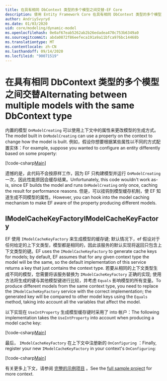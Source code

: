 ```yaml
---
title: 在具有相同 DbContext 类型的多个模型之间交替-EF Core
description: 使用 Entity Framework Core 在具有相同 DbContext 类型的多个模型之间交替
author: AndriySvyryd
ms.date: 01/03/2020
uid: core/modeling/dynamic-model
ms.openlocfilehash: 0e0af67eab5262ab2b26edadea470c753b6349a0
ms.sourcegitcommit: abda0872f86eefeca191a9a11bfca976bc14468b
ms.translationtype: MT
ms.contentlocale: zh-CN
ms.lasthandoff: 09/14/2020
ms.locfileid: "90071519"
---
```

# <a name="alternating-between-multiple-models-with-the-same-dbcontext-type"></a><span data-ttu-id="1af13-103">在具有相同 DbContext 类型的多个模型之间交替</span><span class="sxs-lookup"><span data-stu-id="1af13-103">Alternating between multiple models with the same DbContext type</span></span>

<span data-ttu-id="1af13-104">内置的模型 `OnModelCreating` 可以使用上下文中的属性来更改模型的生成方式。</span><span class="sxs-lookup"><span data-stu-id="1af13-104">The model built in `OnModelCreating` can use a property on the context to change how the model is built.</span></span> <span data-ttu-id="1af13-105">例如，假设你想要根据某些属性以不同的方式配置实体：</span><span class="sxs-lookup"><span data-stu-id="1af13-105">For example, suppose you wanted to configure an entity differently based on some property:</span></span>

[!code-csharp[Main](../../../samples/core/Modeling/DynamicModel/DynamicContext.cs?name=OnModelCreating)]

<span data-ttu-id="1af13-106">遗憾的是，此代码不会按原样工作，因为 EF 只构建模型并运行 `OnModelCreating` 一次，因此性能原因会缓存结果。</span><span class="sxs-lookup"><span data-stu-id="1af13-106">Unfortunately, this code wouldn't work as-is, since EF builds the model and runs `OnModelCreating` only once, caching the result for performance reasons.</span></span> <span data-ttu-id="1af13-107">但是，可以挂钩到模型缓存机制，使 EF 知道生成不同模型的属性。</span><span class="sxs-lookup"><span data-stu-id="1af13-107">However, you can hook into the model caching mechanism to make EF aware of the property producing different models.</span></span>

## <a name="imodelcachekeyfactory"></a><span data-ttu-id="1af13-108">IModelCacheKeyFactory</span><span class="sxs-lookup"><span data-stu-id="1af13-108">IModelCacheKeyFactory</span></span>

<span data-ttu-id="1af13-109">EF 使用 `IModelCacheKeyFactory` 来生成模型的缓存键; 默认情况下，ef 假设对于任何给定的上下文类型，模型都是相同的，因此该服务的默认实现将返回只包含上下文类型的键。</span><span class="sxs-lookup"><span data-stu-id="1af13-109">EF uses the `IModelCacheKeyFactory` to generate cache keys for models; by default, EF assumes that for any given context type the model will be the same, so the default implementation of this service returns a key that just contains the context type.</span></span> <span data-ttu-id="1af13-110">若要从相同的上下文类型生成不同的模型，您需要将该服务替换为 `IModelCacheKeyFactory` 正确的实现; 使用方法将生成的键与其他模型键进行比较，并考虑 `Equals` 影响模型的所有变量。</span><span class="sxs-lookup"><span data-stu-id="1af13-110">To produce different models from the same context type, you need to replace the `IModelCacheKeyFactory` service with the correct implementation; the generated key will be compared to other model keys using the `Equals` method, taking into account all the variables that affect the model.</span></span>

<span data-ttu-id="1af13-111">以下实现在 `UseIntProperty` 生成模型缓存键时采用了 into 帐户：</span><span class="sxs-lookup"><span data-stu-id="1af13-111">The following implementation takes the `UseIntProperty` into account when producing a model cache key:</span></span>

[!code-csharp[Main](../../../samples/core/Modeling/DynamicModel/DynamicModelCacheKeyFactory.cs?name=DynamicModel)]

<span data-ttu-id="1af13-112">最后， `IModelCacheKeyFactory` 在上下文中注册新的 `OnConfiguring` ：</span><span class="sxs-lookup"><span data-stu-id="1af13-112">Finally, register your new `IModelCacheKeyFactory` in your context's `OnConfiguring`:</span></span>

[!code-csharp[Main](../../../samples/core/Modeling/DynamicModel/DynamicContext.cs?name=OnConfiguring)]

<span data-ttu-id="1af13-113">有关更多上下文，请参阅 [完整的示例项目](https://github.com/dotnet/EntityFramework.Docs/tree/master/samples/core/Modeling/DynamicModel) 。</span><span class="sxs-lookup"><span data-stu-id="1af13-113">See the [full sample project](https://github.com/dotnet/EntityFramework.Docs/tree/master/samples/core/Modeling/DynamicModel) for more context.</span></span>
